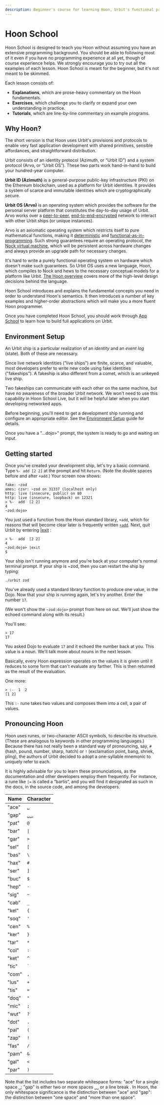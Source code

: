 ```yaml
---
description: Beginner's course for learning Hoon, Urbit's functional programming language, with explanations, exercises, and tutorials for developers at all levels.
---
```


# Hoon School

Hoon School is designed to teach you Hoon without assuming you have an extensive programming background. You should be able to following most of it even if you have no programming experience at all yet, though of course experience helps. We strongly encourage you to try out all the examples of each lesson. Hoon School is meant for the beginner, but it's not meant to be skimmed.

Each lesson consists of:

* **Explanations**, which are prose-heavy commentary on the Hoon fundamentals.
* **Exercises**, which challenge you to clarify or expand your own understanding in practice.
* **Tutorials**, which are line-by-line commentary on example programs.

## Why Hoon? <a href="#why-hoon" id="why-hoon"></a>

The short version is that Hoon uses Urbit's provisions and protocols to enable very fast application development with shared primitives, sensible affordances, and straightforward distribution.

Urbit consists of an identity protocol (Azimuth, or “Urbit ID”) and a system protocol (Arvo, or “Urbit OS”). These two parts work hand-in-hand to build your hundred-year computer.

**Urbit ID (Azimuth)** is a general-purpose public-key infrastructure (PKI) on the Ethereum blockchain, used as a platform for Urbit identities. It provides a system of scarce and immutable identities which are cryptographically secure.

**Urbit OS (Arvo)** is an operating system which provides the software for the personal server platform that constitutes the day-to-day usage of Urbit. Arvo works over a [peer-to-peer](https://en.wikipedia.org/wiki/Peer-to-peer), [end-to-end-encrypted](https://en.wikipedia.org/wiki/End-to-end_encryption) network to interact with other Urbit ships (or unique instances).

Arvo is an axiomatic operating system which restricts itself to pure mathematical functions, making it [deterministic](https://en.wikipedia.org/wiki/Deterministic_algorithm) and [functional-as-in-programming](https://en.wikipedia.org/wiki/Functional_programming). Such strong guarantees require an operating protocol, the [Nock virtual machine](../../nock/definition.md), which will be persistent across hardware changes and always provide an upgrade path for necessary changes.

It's hard to write a purely functional operating system on hardware which doesn't make such guarantees. So Urbit OS uses a new language, Hoon, which compiles to Nock and hews to the necessary conceptual models for a platform like Urbit. [The Hoon overview](../../hoon/why-hoon.md) covers more of the high-level design decisions behind the language.

Hoon School introduces and explains the fundamental concepts you need in order to understand Hoon's semantics. It then introduces a number of key examples and higher-order abstractions which will make you a more fluent Hoon programmer.

Once you have completed Hoon School, you should work through [App School](../app-school/) to learn how to build full applications on Urbit.

## Environment Setup <a href="#environment-setup" id="environment-setup"></a>

An Urbit ship is a particular realization of an _identity_ and an _event log_ (state). Both of these are necessary.

Since live network identities ("live ships") are finite, scarce, and valuable, most developers prefer to write new code using fake identities ("fakeships"). A fakeship is also different from a comet, which is an unkeyed live ship.

Two fakeships can communicate with each other on the same machine, but have no awareness of the broader Urbit network. We won't need to use this capability in Hoon School Live, but it will be helpful later when you start developing networked apps.

Before beginning, you'll need to get a development ship running and configure an appropriate editor. See the [Environment Setup](../environment.md) guide for details.

Once you have a "...dojo>" prompt, the system is ready to go and waiting on input.

## Getting started <a href="#getting-started" id="getting-started"></a>

Once you've created your development ship, let's try a basic command. Type `%- add [2 2]` at the prompt and hit `Return`. (Note the double spaces before and after `+add`.) Your screen now shows:

```hoon
fake: ~zod
ames: czar: ~zod on 31337 (localhost only)
http: live (insecure, public) on 80
http: live (insecure, loopback) on 12321
> %-  add  [2 2]
4
~zod:dojo>
```

You just used a function from the Hoon standard library, `+add`, which for reasons that will become clear later is frequently written [`+add`](../../hoon/stdlib/1a.md#add). Next, quit Urbit by entering [|exit](../../user-manual/os/dojo-tools.md#exit) :

```hoon
> %-  add  [2 2]
4
~zod:dojo> |exit
$
```

Your ship isn't running anymore and you're back at your computer's normal terminal prompt. If your ship is \~zod, then you can restart the ship by typing:

```hoon
./urbit zod
```

You've already used a standard library function to produce one value, in the Dojo. Now that your ship is running again, let's try another. Enter the number `17`.

(We won't show the `~zod:dojo>` prompt from here on out. We'll just show the echoed command along with its result.)

You'll see:

```hoon
> 17
17
```

You asked Dojo to evaluate `17` and it echoed the number back at you. This value is a noun. We'll talk more about nouns in the next lesson.

Basically, every Hoon expression operates on the values it is given until it reduces to some form that can't evaluate any farther. This is then returned as the result of the evaluation.

One more:

```hoon
> :-  1  2
[1 2]
```

This `:-` rune takes two values and composes them into a cell, a pair of values.

## Pronouncing Hoon <a href="#pronouncing-hoon" id="pronouncing-hoon"></a>

Hoon uses runes, or two-character ASCII symbols, to describe its structure. (These are analogous to keywords in other programming languages.) Because there has not really been a standard way of pronouncing, say, `#` (hash, pound, number, sharp, hatch) or `!` (exclamation point, bang, shriek, pling), the authors of Urbit decided to adopt a one-syllable mnemonic to uniquely refer to each.

It is highly advisable for you to learn these pronunciations, as the documentation and other developers employ them frequently. For instance, a rune like `|=` is called a “bartis”, and you will find it designated as such in the docs, in the source code, and among the developers.

| Name  | Character |
| ----- | --------- |
| "ace" | `␣`       |
| "gap" | `␣␣`,     |
| "pat" | `@`       |
| "bar" | `\|`      |
| "gar" | `>`       |
| "sel" | `[`       |
| "bas" | `\`       |
| "hax" | `#`       |
| "ser" | `]`       |
| "buc" | `$`       |
| "hep" | `-`       |
| "sig" | `~`       |
| "cab" | `_`       |
| "kel" | `{`       |
| "soq" | `'`       |
| "cen" | `%`       |
| "ker" | `}`       |
| "tar" | `*`       |
| "col" | `:`       |
| "ket" | `^`       |
| "tic" | `` ` ``   |
| "com" | `,`       |
| "lus" | `+`       |
| "tis" | `=`       |
| "doq" | `"`       |
| "mic" | `;`       |
| "wut" | `?`       |
| "dot" | `.`       |
| "pal" | `(`       |
| "zap" | `!`       |
| "fas" | `/`       |
| "pam" | `&`       |
| "gal" | `<`       |
| "par" | `)`       |

Note that the list includes two separate whitespace forms: "ace" for a single space `␣`; "gap" is either two or more spaces `␣␣` or a line break . In Hoon, the only whitespace significance is the distinction between "ace" and "gap": the distinction between "one space" and "more than one space".

